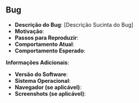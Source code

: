 ## Bug
- **Descrição do Bug**: [Descrição Sucinta do Bug]
- **Motivação**:
- **Passos para Reproduzir**:
- **Comportamento Atual**:
- **Comportamento Esperado**:

**Informações Adicionais**:
- **Versão do Software**:
- **Sistema Operacional**:
- **Navegador (se aplicável)**:
- **Screenshots (se aplicável)**:
